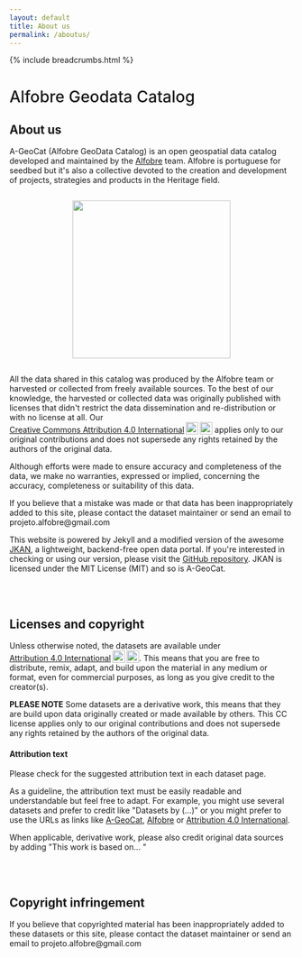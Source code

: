 ```yaml
---
layout: default
title: About us
permalink: /aboutus/
---
```

{% include breadcrumbs.html %}

<div class="aboutus-cover container d-flex flex-row p-5 mb-4 rounded-3 justify-content-between">
  <div class="col-lg-6 justify-content-center">
    <h1 class="display-5 text-white" style="font-weight: 500;">Alfobre Geodata Catalog</h1>
    
  </div>
</div>

<div class="row">
  <div class="col-sm-12">

<h2 >About us</h2>
<p>A-GeoCat (Alfobre GeoData Catalog) is an open geospatial data catalog developed and maintained by the <a href="http://alfobre.com" target="_blank">Alfobre</a> team. Alfobre is portuguese for seedbed but it's also a collective devoted to the creation and development of projects, strategies and products in the Heritage field.</p>

<p style="text-align: center; margin-top: 2em; margin-bottom: 2em;"><img class="" style="width:20em" src="{{ site.baseurl }}/img/logo_alfobre.png"></p>

<p>All the data shared in this catalog was produced by the Alfobre team or harvested or collected from freely available sources. To the best of our knowledge, the harvested or collected data was originally published with licenses that didn't restrict the data dissemination and re-distribution or with no license at all. Our <a href="http://creativecommons.org/licenses/by/4.0/?ref=chooser-v1" target="_blank" rel="license noopener noreferrer" style="display:inline-block;">Creative Commons Attribution 4.0 International<img style="height:22px!important;margin-left:3px;vertical-align:text-bottom;" src="https://mirrors.creativecommons.org/presskit/icons/cc.svg?ref=chooser-v1"><img style="height:22px!important;margin-left:3px;vertical-align:text-bottom;" src="https://mirrors.creativecommons.org/presskit/icons/by.svg?ref=chooser-v1"></a> applies only to our original contributions and does not supersede any rights retained by the authors of the original data.</p>

<p>Although efforts were made to ensure accuracy and completeness of the data, we make no warranties, expressed or implied, concerning the accuracy, completeness or suitability of this data. 
</p>

<p>If you believe that a mistake was made or that data has been inappropriately added to this site, please contact the dataset maintainer or send an email to projeto.alfobre@gmail.com</p>

<p>This website is powered by Jekyll and a modified version of the awesome <a href="https://jkan.io/" target="_blank">JKAN</a>, a lightweight, backend-free open data portal. If you're interested in checking or using our version, please visit the <a href="https://github.com/projetoalfobre/a-geocat" target="_blank">GitHub repository</a>. JKAN is licensed under the MIT License (MIT) and so is A-GeoCat.</p>
 
<br /><br />

<h2 >Licenses and copyright</h2>
<p>Unless otherwise noted, the datasets are available under <a href="http://creativecommons.org/licenses/by/4.0/?ref=chooser-v1" target="_blank" rel="license noopener noreferrer" style="display:inline-block;">Attribution 4.0 International<img style="height:22px!important;margin-left:3px;vertical-align:text-bottom;" src="https://mirrors.creativecommons.org/presskit/icons/cc.svg?ref=chooser-v1"><img style="height:22px!important;margin-left:3px;vertical-align:text-bottom;" src="https://mirrors.creativecommons.org/presskit/icons/by.svg?ref=chooser-v1"></a>. This means that you are free to distribute, remix, adapt, and build upon the material in any medium or format, even for commercial purposes, as long as you give credit to the creator(s).</p>


<p><strong>PLEASE NOTE</strong> Some datasets are a derivative work, this means that they are build upon data originally created or made available by others. This CC license applies only to our original contributions and does not supersede any rights retained by the authors of the original data.</p>


<h4> Attribution text</h4>
<p>Please check for the suggested attribution text in each dataset page. </p>

<p>As a guideline, the attribution text must be easily readable and understandable but feel free to adapt. For example, you might use several datasets and prefer to credit like "Datasets by (...)" or you might prefer to use the URLs as links like <a href="https://projetoalfobre.github.io/a-geocat/" target="_blank">A-GeoCat</a>, <a href="https://www.alfobre.com" target="_blank">Alfobre</a> or <a href="http://creativecommons.org/licenses/by/4.0" target="_blank">Attribution 4.0 International</a>.</p>

<p>When applicable, derivative work, please also credit original data sources by adding "This work is based on... "</p>

<br /><br />
<h2 >Copyright infringement</h2>
<p>If you believe that copyrighted material has been inappropriately added to these datasets or this site, please contact the dataset maintainer or send an email to projeto.alfobre@gmail.com</p>

</div>


 </div>